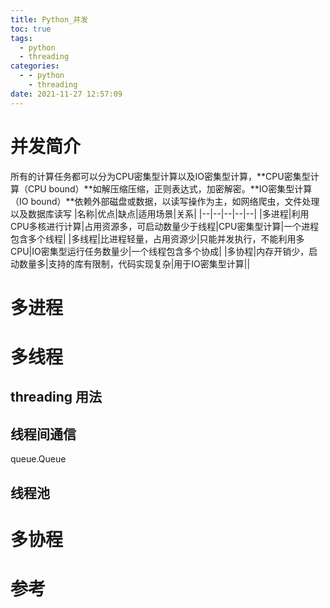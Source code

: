 ```yaml
---
title: Python_并发
toc: true
tags:
  - python
  - threading
categories:
  - - python
    - threading
date: 2021-11-27 12:57:09
---
```

# 并发简介
所有的计算任务都可以分为CPU密集型计算以及IO密集型计算，**CPU密集型计算（CPU bound）**如解压缩压缩，正则表达式，加密解密。**IO密集型计算（IO bound）**依赖外部磁盘或数据，以读写操作为主，如网络爬虫，文件处理以及数据库读写
|名称|优点|缺点|适用场景|关系|
|--|--|--|--|--|
|多进程|利用CPU多核进行计算|占用资源多，可启动数量少于线程|CPU密集型计算|一个进程包含多个线程|
|多线程|比进程轻量，占用资源少|只能并发执行，不能利用多CPU|IO密集型运行任务数量少|一个线程包含多个协成|
|多协程|内存开销少，启动数量多|支持的库有限制，代码实现复杂|用于IO密集型计算||
# 多进程

# 多线程
## threading 用法
## 线程间通信
queue.Queue
## 线程池

# 多协程

# 参考


